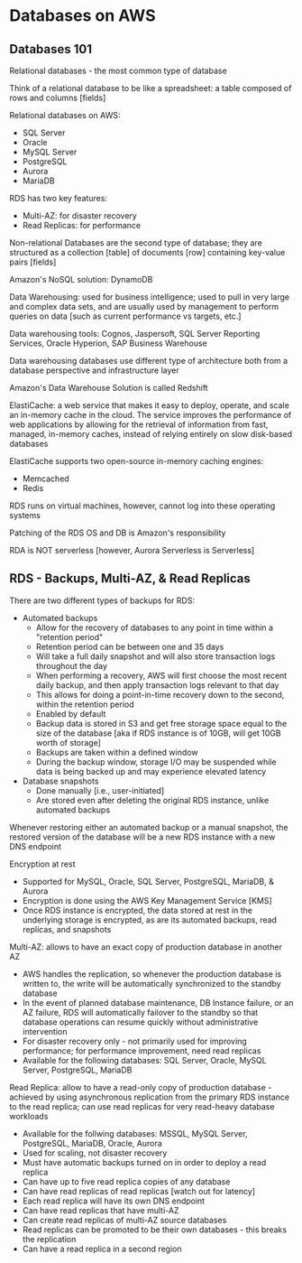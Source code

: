 # Databases on AWS # 

## Databases 101 ## 
Relational databases - the most common type of database 

Think of a relational database to be like a spreadsheet: a table composed of rows and columns [fields] 

Relational databases on AWS: 
* SQL Server 
* Oracle 
* MySQL Server 
* PostgreSQL 
* Aurora 
* MariaDB 

RDS has two key features: 
* Multi-AZ: for disaster recovery 
* Read Replicas: for performance 

Non-relational Databases are the second type of database; they are structured as a collection [table] of documents [row] containing key-value pairs [fields] 

Amazon's NoSQL solution: DynamoDB 

Data Warehousing: used for business intelligence; used to pull in very large and complex data sets, and are usually used by management to perform queries on data [such as current performance vs targets, etc.] 

Data warehousing tools: Cognos, Jaspersoft, SQL Server Reporting Services, Oracle Hyperion, SAP Business Warehouse 

Data warehousing databases use different type of architecture both from a database perspective and infrastructure layer 

Amazon's Data Warehouse Solution is called Redshift 

ElastiCache: a web service that makes it easy to deploy, operate, and scale an in-memory cache in the cloud. The service improves the performance of web applications by allowing for the retrieval of information from fast, managed, in-memory caches, instead of relying entirely on slow disk-based databases 

ElastiCache supports two open-source in-memory caching engines: 
* Memcached 
* Redis 

RDS runs on virtual machines, however, cannot log into these operating systems 

Patching of the RDS OS and DB is Amazon's responsibility 

RDA is NOT serverless [however, Aurora Serverless is Serverless] 

## RDS - Backups, Multi-AZ, & Read Replicas ## 
There are two different types of backups for RDS: 
* Automated backups 
    * Allow for the recovery of databases to any point in time within a "retention period" 
    * Retention period can be between one and 35 days 
    * Will take a full daily snapshot and will also store transaction logs throughout the day 
    * When performing a recovery, AWS will first choose the most recent daily backup, and then apply transaction logs relevant to that day 
    * This allows for doing a point-in-time recovery down to the second, within the retention period 
    * Enabled by default 
    * Backup data is stored in S3 and get free storage space equal to the size of the database [aka if RDS instance is of 10GB, will get 10GB worth of storage] 
    * Backups are taken within a defined window 
    * During the backup window, storage I/O may be suspended while data is being backed up and may experience elevated latency 
* Database snapshots 
    * Done manually [i.e., user-initiated] 
    * Are stored even after deleting the original RDS instance, unlike automated backups 

Whenever restoring either an automated backup or a manual snapshot, the restored version of the database will be a new RDS instance with a new DNS endpoint 

Encryption at rest 
* Supported for MySQL, Oracle, SQL Server, PostgreSQL, MariaDB, & Aurora 
* Encryption is done using the AWS Key Management Service [KMS] 
* Once RDS instance is encrypted, the data stored at rest in the underlying storage is encrypted, as are its automated backups, read replicas, and snapshots 

Multi-AZ: allows to have an exact copy of production database in another AZ 
* AWS handles the replication, so whenever the production database is written to, the write will be automatically synchronized to the standby database 
* In the event of planned database maintenance, DB Instance failure, or an AZ failure, RDS will automatically failover to the standby so that database operations can resume quickly without administrative intervention 
* For disaster recovery only - not primarily used for improving performance; for performance improvement, need read replicas 
* Available for the following databases: SQL Server, Oracle, MySQL Server, PostgreSQL, MariaDB 

Read Replica: allow to have a read-only copy of production database - achieved by using asynchronous replication from the primary RDS instance to the read replica; can use read replicas for very read-heavy database workloads 
* Available for the follwing databases: MSSQL, MySQL Server, PostgreSQL, MariaDB, Oracle, Aurora 
* Used for scaling, not disaster recovery 
* Must have automatic backups turned on in order to deploy a read replica 
* Can have up to five read replica copies of any database 
* Can have read replicas of read replicas [watch out for latency] 
* Each read replica will have its own DNS endpoint 
* Can have read replicas that have multi-AZ 
* Can create read replicas of multi-AZ source databases 
* Read replicas can be promoted to be their own databases - this breaks the replication 
* Can have a read replica in a second region 